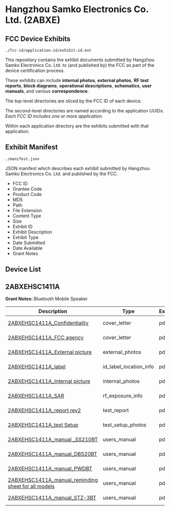 # Hangzhou Samko  Electronics  Co. Ltd. (2ABXE)
## FCC Device Exhibits

```
./fcc-id/application-id/exhibit-id.ext
```

This repository contains the exhibit documents submitted by Hangzhou Samko  Electronics  Co. Ltd. to (and published by) the FCC as part of the device certification process.

These exhibits can include **internal photos**, **external photos**, **RF test reports**, **block diagrams**, **operational descriptions**, **schematics**, **user manuals**, and various **correspondence**.

The top-level directories are sliced by the FCC ID of each device.

The second-level directories are named according to the application UUIDs. *Each FCC ID includes one or more application.*

Within each application directory are the exhibits submitted with that application. 

## Exhibit Manifest

```
./manifest.json
```

JSON manifest which describes each exhibit submitted by Hangzhou Samko  Electronics  Co. Ltd. and published by the FCC.

- FCC ID
- Grantee Code
- Product Code
- MD5
- Path
- File Extension
- Content Type
- Size
- Exhibit ID
- Exhibit Description
- Exhibit Type
- Date Submitted
- Date Available
- Grant Notes

## Device List
## 2ABXEHSC1411A
**Grant Notes:** Bluetooth Mobile Speaker

| Description | Type | Ext | Size | Submitted | Available |
| ----------- | ---- | --- | ---- | --------- | --------- |
| [2ABXEHSC1411A_Confidentiality](2ABXEHSC1411A/9ddfacebe7b84cc4faefff97652354c8/2231203.pdf) | cover_letter | pdf | 865362 | 2014-04-01 | 2014-04-04 |
| [2ABXEHSC1411A_FCC agency](2ABXEHSC1411A/9ddfacebe7b84cc4faefff97652354c8/2231204.pdf) | cover_letter | pdf | 483931 | 2014-04-01 | 2014-04-04 |
| [2ABXEHSC1411A_External picture](2ABXEHSC1411A/9ddfacebe7b84cc4faefff97652354c8/2231205.pdf) | external_photos | pdf | 1063790 | 2014-04-01 | 2014-04-04 |
| [2ABXEHSC1411A_label](2ABXEHSC1411A/9ddfacebe7b84cc4faefff97652354c8/2231207.pdf) | id_label_location_info | pdf | 1034014 | 2014-04-01 | 2014-04-04 |
| [2ABXEHSC1411A_Internal picture](2ABXEHSC1411A/9ddfacebe7b84cc4faefff97652354c8/2231206.pdf) | internal_photos | pdf | 725616 | 2014-04-01 | 2014-04-04 |
| [2ABXEHSC1411A_SAR](2ABXEHSC1411A/9ddfacebe7b84cc4faefff97652354c8/2231209.pdf) | rf_exposure_info | pdf | 24912 | 2014-04-01 | 2014-04-04 |
| [2ABXEHSC1411A_report rev2](2ABXEHSC1411A/9ddfacebe7b84cc4faefff97652354c8/2231213.pdf) | test_report | pdf | 507445 | 2014-04-01 | 2014-04-04 |
| [2ABXEHSC1411A_test Setup](2ABXEHSC1411A/9ddfacebe7b84cc4faefff97652354c8/2231214.pdf) | test_setup_photos | pdf | 1187595 | 2014-04-01 | 2014-04-04 |
| [2ABXEHSC1411A_manual _SS210BT](2ABXEHSC1411A/9ddfacebe7b84cc4faefff97652354c8/2231215.pdf) | users_manual | pdf | 1968605 | 2014-04-01 | 2014-04-04 |
| [2ABXEHSC1411A_manual_DBS20BT](2ABXEHSC1411A/9ddfacebe7b84cc4faefff97652354c8/2231216.pdf) | users_manual | pdf | 1135180 | 2014-04-01 | 2014-04-04 |
| [2ABXEHSC1411A_manual_PWDBT](2ABXEHSC1411A/9ddfacebe7b84cc4faefff97652354c8/2231217.pdf) | users_manual | pdf | 2016332 | 2014-04-01 | 2014-04-04 |
| [2ABXEHSC1411A_manual_reminding sheet for all models](2ABXEHSC1411A/9ddfacebe7b84cc4faefff97652354c8/2231218.pdf) | users_manual | pdf | 2497552 | 2014-04-01 | 2014-04-04 |
| [2ABXEHSC1411A_manual_STZ-3BT](2ABXEHSC1411A/9ddfacebe7b84cc4faefff97652354c8/2231219.pdf) | users_manual | pdf | 2390142 | 2014-04-01 | 2014-04-04 |
